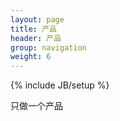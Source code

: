 ```yaml
---
layout: page
title: 产品
header: 产品
group: navigation
weight: 6
---
```

{% include JB/setup %}

<!-- Styles -->
<link rel="stylesheet" media="all" href="./image/site.min.css" type="text/css">
<!-- Modernizr -->
<script src="./image/modernizr.min.js"></script>


只做一个产品
